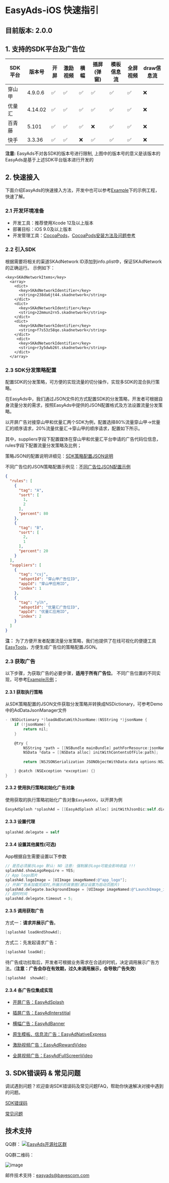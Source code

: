 # EasyAds-iOS 快速指引

## 目前版本: 2.0.0

## 1. 支持的SDK平台及广告位

| SDK平台 | 版本号 | 开屏 | 激励视频 | 横幅 | 插屏(弹窗) | 模板信息流 | 全屏视频 | draw信息流 |
|-------|---|---|---|---|---|---|---|---| 
| 穿山甲   |4.9.0.6| ✅ | ✅ | ✅ | ✅ | ✅ | ✅ | ❌ |
| 优量汇   |4.14.02| ✅ | ✅ | ✅ | ✅ | ✅ | ✅ | ❌ |
| 百青藤   |5.101| ✅ | ✅ | ✅ | ❌ | ✅ | ✅ | ❌ |
| 快手    |3.3.36| ✅ | ✅ | ❌ | ✅ | ✅ | ✅ | ❌ |

**注意:** EasyAds不对各SDK的版本号进行限制, 上图中的版本号的意义是该版本的EasyAds是基于上述SDK平台版本进行开发的


## 2. 快速接入

下面介绍EasyAds的快速接入方法，开发中也可以参考[Example](https://github.com/bayescom/EasyAds-iOS/tree/main/Example)下的示例工程，快速了解。

### 2.1 开发环境准备

- 开发工具：推荐使用Xcode 12及以上版本
- 部署目标：iOS 9.0及以上版本
- 开发管理工具：[CocoaPods](https://cocoapods.org/)，[CocoaPods安装方法及问题参考](https://github.com/bayescom/EasyAds-iOS/wiki/5.1-CocoaPods%E5%AE%89%E8%A3%85%E5%8F%8A%E5%B8%B8%E8%A7%81%E9%97%AE%E9%A2%98)


### 2.2 引入SDK
根据需要将相关的渠道SKAdNetwork ID添加到info.plist中，保证SKAdNetwork 的正确运行。
示例如下：

```
<key>SKAdNetworkItems</key>
  <array>
    <dict>
      <key>SKAdNetworkIdentifier</key>
      <string>238da6jt44.skadnetwork</string>
    </dict>
    <dict>
      <key>SKAdNetworkIdentifier</key>
      <string>22mmun2rn5.skadnetwork</string>
    </dict>
    <dict>
      <key>SKAdNetworkIdentifier</key>
      <string>f7s53z58qe.skadnetwork</string>
    </dict>
     <dict>
      <key>SKAdNetworkIdentifier</key>
      <string>r3y5dwb26t.skadnetwork</string>
    </dict>
  </array>
```




### 2.3 SDK分发策略配置

配置SDK的分发策略，可方便的实现流量的切分操作，实现多SDK的混合执行策略。

在EasyAds中，我们通过JSON文件的方式配置SDK的分发策略，开发者可根据自身流量分发的需求，按照EasyAds中提供的JSON配置格式及方法设置流量分发策略。

以开屏广告对接穿山甲和优量汇两个SDK为例，配置选择80%流量穿山甲->优量汇的顺序请求，20%流量优量汇->穿山甲的顺序请求，配置如下所示。

其中，suppliers字段下配置媒体在穿山甲和优量汇平台申请的广告代码位信息，rules字段下配置流量分发策略及比例；

策略JSON的配置说明详细见：[SDK策略配置JSON说明](https://github.com/bayescom/EasyAds-iOS/wiki/2.-SDK%E5%88%86%E5%8F%91%E7%AD%96%E7%95%A5%E9%85%8D%E7%BD%AEJSON)

不同广告位的JSON策略配置示例见：[不同广告位JSON配置示例](https://github.com/bayescom/EasyAds-iOS/tree/main/Example/EasyAdsSDK/ExampleController/Template/DataJson)

```json
{
  "rules": [
    {
      "tag": "A",
      "sort": [
        1,
        2
      ],
      "percent": 80
    },
    {
      "tag": "B",
      "sort": [
        2,
        1
      ],
      "percent": 20
    }
  ],
  "suppliers": [
    {
      "tag": "csj",
      "adspotId": "穿山甲广告位ID",
      "appId": "穿山甲应用ID",
      "index": 1
    },
    {
      "tag": "ylh",
      "adspotId": "优量汇广告位ID",
      "appId": "优量汇应用ID",
      "index": 2
    }
  ]
}
```

**注：**
为了方便开发者配置流量分发策略，我们也提供了在线可视化的便捷工具[EasyTools](http://easyads.bayescom.cn/#/tools)，方便生成广告位的策略配置JSON。


### 2.3 获取广告

以下步骤，为获取广告的必要步骤，**适用于所有广告位**。 不同广告位置的不同实现，可参考[Example示例](https://github.com/bayescom/EasyAds-iOS/tree/main/Example)；

####  2.3.1 获取执行策略

从SDK策略配置的JSON文件获取分发策略并转换成NSDictionary，可参考Demo中的AdDataJsonManager文件

```objective-c
- (NSDictionary *)loadAdDataWithJsonName:(NSString *)jsonName {
    if (!jsonName) {
        return nil;
    }
    
    @try {
        NSString *path = [[NSBundle mainBundle] pathForResource:jsonName ofType:@"json"];
        NSData *data = [[NSData alloc] initWithContentsOfFile:path];
        
        return [NSJSONSerialization JSONObjectWithData:data options:NSJSONReadingMutableContainers error:nil];

    } @catch (NSException *exception) {}
}
```

#### 2.3.2 使用执行策略初始化广告对象

使用获取的执行策略初始化广告对象`EasyAdXXX`，以开屏为例

```objective-c
EasyAdSplash *splashAd = [[EasyAdSplash alloc] initWithJsonDic:self.dic viewController:self];
```

#### 2.3.3 设置代理

```objective-c
splashAd.delegate = self
```

#### 2.3.4 设置其他属性(可选)

App根据自生需要设置以下参数

```objective-c
// 是否必须展示Logo 默认: NO 注意: 强制展示Logo可能会影响收益 !!!
splashAd.showLogoRequire = YES;
// App logo图片
splashAd.logoImage = [UIImage imageNamed:@"app_logo"];
// 开屏广告未加载完成时,所展示的背景图(建议设置为启动页图片)
splashAd.delegate.backgroundImage = [UIImage imageNamed:@"LaunchImage_img"];
// 超时时间
splashAd.delegate.timeout = 5;

```

#### 2.3.5 调用获取广告

方式一：**请求并展示广告**。

```objective-c
[splashAd loadAndShowAd];
```

方式二：先发起请求广告：

```objective-c
[splashAd loadAd];
```

待广告成功拉取后，开发者可根据业务需求在合适的时机，决定调用展示广告方法。(**注意：广告会存在有效期，过久未调用展示，会导致广告失效**)

```objective-c
[splashAd  showAd];
```

#### 2.3.4 各广告位集成实现

* [开屏广告：EasyAdSplash](https://github.com/bayescom/EasyAds-iOS/wiki/3.1-%E5%BC%80%E5%B1%8F%E5%B9%BF%E5%91%8A)

* [插屏广告：EasyAdInterstitial](https://github.com/bayescom/EasyAds-iOS/wiki/3.2-%E6%8F%92%E5%B1%8F%28%E5%BC%B9%E7%AA%97%29%E5%B9%BF%E5%91%8A)

* [横幅广告：EasyAdBanner](https://github.com/bayescom/EasyAds-iOS/wiki/3.3-%E6%A8%AA%E5%B9%85%E5%B9%BF%E5%91%8A)

* [原生模板、信息流广告：EasyAdNativeExpress](https://github.com/bayescom/EasyAds-iOS/wiki/3.4-%E5%8E%9F%E7%94%9F%E6%A8%A1%E6%9D%BF%E3%80%81%E4%BF%A1%E6%81%AF%E6%B5%81%E5%B9%BF%E5%91%8A)

* [激励视频广告：EasyAdRewardVideo](https://github.com/bayescom/EasyAds-iOS/wiki/3.5-%E6%BF%80%E5%8A%B1%E8%A7%86%E9%A2%91%E5%B9%BF%E5%91%8A)

* [全屏视频广告：EasyAdFullScreenVideo](https://github.com/bayescom/EasyAds-iOS/wiki/3.6-%E5%85%A8%E5%B1%8F%E8%A7%86%E9%A2%91%E5%B9%BF%E5%91%8A)


## 3. SDK错误码 & 常见问题

调试遇到问题？欢迎查询SDK错误码及常见问题FAQ，帮助你快速解决对接中遇到的问题。

[SDK错误码](https://github.com/bayescom/EasyAds-iOS/wiki/4.1-SDK%E9%94%99%E8%AF%AF%E7%A0%81)

[常见问题](https://github.com/bayescom/EasyAds-iOS/wiki/4.2-%E5%B8%B8%E8%A7%81%E9%97%AE%E9%A2%98)


## 技术支持

QQ群：
<a target="_blank" href="https://qm.qq.com/cgi-bin/qm/qr?k=E_IUfzy5PqOteuekOryWlfjZL6AQZuCE&jump_from=webapi"><img border="0" src="https://pub.idqqimg.com/wpa/images/group.png" alt="EasyAds开源社区群" title="EasyAds开源社区群"></a>

QQ群二维码：

![image](http://www.bayescom.com/uploads/20211220/43af3f34fc5a7bb50d84f94e374b3e98.png)

邮件技术支持：<easyads@bayescom.com>

